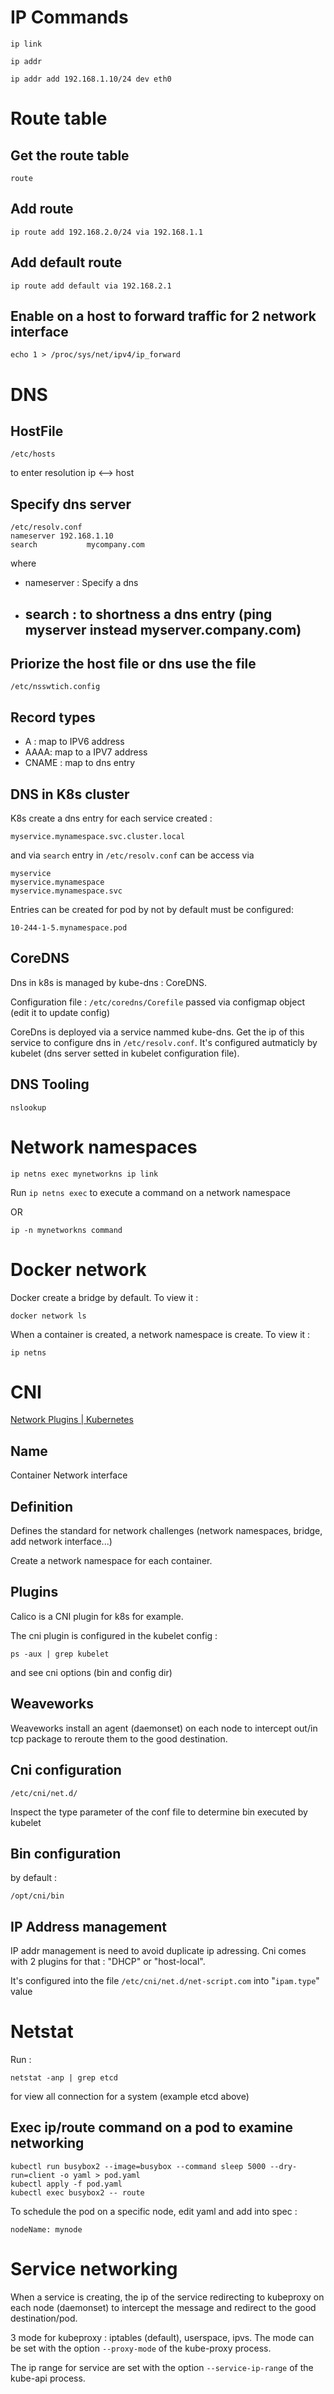 # IP Commands

`ip link`

`ip addr`

`ip addr add 192.168.1.10/24 dev eth0`

# Route table

## Get the route table

`route`

## Add route

`ip route add 192.168.2.0/24 via 192.168.1.1`

## Add default route

`ip route add default via 192.168.2.1`

## Enable on a host to forward traffic for 2 network interface

`echo 1 > /proc/sys/net/ipv4/ip_forward`

# DNS 

## HostFile

`/etc/hosts`

to enter resolution ip <--> host

## Specify dns server

```
/etc/resolv.conf
nameserver 192.168.1.10
search           mycompany.com
```

where 

- nameserver  : Specify a dns
- ## search : to shortness a dns entry (ping myserver instead myserver.company.com)

## Priorize the host file or dns use the file

`/etc/nsswtich.config`

## Record types

- A : map to IPV6 address
- AAAA: map to a IPV7 address
- CNAME : map to dns entry

## DNS in K8s cluster

K8s create a dns entry for each service created :

```
myservice.mynamespace.svc.cluster.local
```

and via `search` entry in `/etc/resolv.conf`  can be access via 

```
myservice
myservice.mynamespace
myservice.mynamespace.svc
```

Entries can be created for pod by not by default must be configured:

`10-244-1-5.mynamespace.pod`

## CoreDNS

Dns in k8s is managed by kube-dns  : CoreDNS.

Configuration file : `/etc/coredns/Corefile` passed via configmap object (edit it to update config)

CoreDns is deployed via a service nammed kube-dns. Get the ip of this service to configure dns in `/etc/resolv.conf`. It's configured autmaticly by kubelet (dns server setted in kubelet configuration file).

## DNS Tooling

`nslookup`

# Network namespaces

`ip netns exec mynetworkns ip link`

Run `ip netns exec` to execute a command on a network namespace

OR

`ip -n mynetworkns command`

# Docker network

Docker create a bridge by default. To view it : 

`docker network ls`

When a container is created, a  network namespace is create. To view it : 

`ip netns`

# CNI

[Network Plugins | Kubernetes](https://kubernetes.io/docs/concepts/extend-kubernetes/compute-storage-net/network-plugins/)

## Name

Container Network interface

## Definition

Defines the standard for network challenges (network namespaces, bridge, add network interface...)

Create a network namespace for each container.

## Plugins

Calico is a CNI plugin for k8s for example.

The cni plugin is configured in the kubelet config : 

`ps -aux | grep kubelet`

and see cni options (bin and config dir)

## Weaveworks

Weaveworks install an agent (daemonset) on each node to intercept out/in tcp package to reroute them to the good destination.

## Cni configuration

`/etc/cni/net.d/`

Inspect the type parameter of the conf file to determine bin executed by kubelet

## Bin configuration

by default : 

`/opt/cni/bin`

## IP Address management

IP addr management is need to avoid duplicate ip adressing.
Cni comes with 2 plugins for that : "DHCP" or "host-local".

It's configured into the file `/etc/cni/net.d/net-script.com` into "`ipam.type`" value

# Netstat

Run :

`netstat -anp | grep etcd`

for view all connection for a system (example etcd above)

## Exec ip/route command on a pod to examine networking

```
kubectl run busybox2 --image=busybox --command sleep 5000 --dry-run=client -o yaml > pod.yaml
kubectl apply -f pod.yaml
kubectl exec busybox2 -- route
```

To schedule the pod on a specific node, edit yaml and add into spec : 

`nodeName: mynode`

# Service networking

When a service is creating, the ip of the service redirecting to  kubeproxy on each node (daemonset) to intercept the message and redirect to the good destination/pod.

3 mode for kubeproxy : iptables (default), userspace, ipvs. The mode can be set with the option `--proxy-mode` of the kube-proxy process.

The ip range for service are set with the option `--service-ip-range` of the kube-api process.